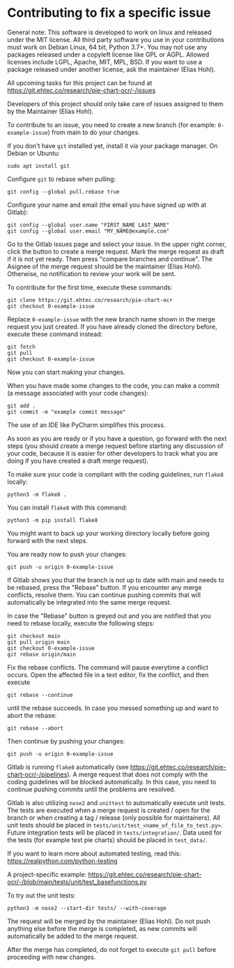 # Contributing to fix a specific issue

General note: This software is developed to work on linux and released under the MIT license. All third party software you use in your contributions must work
on Debian Linux, 64 bit, Python 3.7+. You may not use any packages released under a copyleft license
like GPL or AGPL. Allowed licenses include LGPL, Apache, MIT, MPL, BSD. If you want to
use a package released under another license, ask the maintainer (Elias Hohl).

All upcoming tasks for this project can be found at
https://git.ehtec.co/research/pie-chart-ocr/-/issues

Developers of this project should only take care of issues assigned to them by the
Maintainer (Elias Hohl).

To contribute to an issue, you need to create a new branch (for example:
`0-example-issue`) from main to do your changes.

If you don't have `git` installed yet, install it via your package manager. On Debian or
Ubuntu:
```commandline
sudo apt install git
```

Configure `git` to rebase when pulling:

```commandline
git config --global pull.rebase true
```

Configure your name and email (the email you have signed up with at Gitlab):

```commandline
git config --global user.name "FIRST_NAME LAST_NAME"
git config --global user.email "MY_NAME@example.com"
```

Go to the Gitlab issues page and select your issue. In the upper right corner, click
the button to create a merge request. Mark the merge request as draft if it is not yet
ready. Then press "compare branches and continue". The Asignee of the merge request
should be the maintainer (Elias Hohl). Otherwise, no notification to review your work
will be sent.

To contribute for the first time, execute these commands:
```commandline
git clone https://git.ehtec.co/research/pie-chart-ocr
git checkout 0-example-issue
```

Replace `0-example-issue` with the new branch name shown in the merge request you just
created. If you have already cloned the directory before, execute these command instead:

```commandline
git fetch
git pull
git checkout 0-example-issue
```

Now you can start making your changes.

When you have made some changes to the code, you can make a commit (a message
associated with your code changes):

```commandline
git add .
git commit -m "example commit message"
```

The use of an IDE like PyCharm simplifies this process.

As soon as you are ready or if you have a question, go forward with the next steps
(you should create a merge request before starting any discussion of your code, because
it is easier for other developers to track what you are doing if you have created a
draft merge request).

To make sure your code is compliant with the coding guidelines, run `flake8` locally:

```commandline
python3 -m flake8 .
```

You can install `flake8` with this command:

```commandline
python3 -m pip install flake8
```

You might want to back up your working directory locally before going forward with the
next steps.

You are ready now to push your changes:

```commandline
git push -u origin 0-example-issue
```

If Gitlab shows you that the branch is not up to date with main and needs to be
rebased, press the "Rebase" button. If you encounter any merge conflicts,
resolve them. You can continue pushing commits that will automatically be
integrated into the same merge request.

In case the "Rebase" button is greyed out and you are notified that you need to rebase
locally, execute the following steps:

```commandline
git checkout main
git pull origin main
git checkout 0-example-issue
git rebase origin/main
```

Fix the rebase conflicts. The command will pause everytime a conflict occurs. Open the
affected file in a text editor, fix the conflict, and then execute

```commandline
git rebase --continue
```

until the rebase succeeds. In case you messed something up and want to abort the rebase:

```commandline
git rebase --abort
```

Then continue by pushing your changes:

```commandline
git push -u origin 0-example-issue
```

Gitlab is running `flake8` automatically (see
https://git.ehtec.co/research/pie-chart-ocr/-/pipelines). A merge request
that does not comply with the coding guidelines will be blocked automatically. In this
case, you need to continue pushing commits until the problems are resolved.

Gitlab is also utilizing `nose2` and `unittest` to automatically execute unit tests.
The tests are executed when a merge request is created / open for the branch or when
creating a tag / release (only possible for maintainers). All unit tests should be
placed in `tests/unit/test_<name_of_file_to_test.py>`. Future integration tests will
be placed in `tests/integration/`. Data used for the tests (for example test pie
charts) should be placed in `test_data/`.

If you want to learn more about automated testing, read this:
https://realpython.com/python-testing

A project-specific example:
https://git.ehtec.co/research/pie-chart-ocr/-/blob/main/tests/unit/test_basefunctions.py

To try out the unit tests:
```commandline
python3 -m nose2 --start-dir tests/ --with-coverage
```

The request will be merged by the maintainer (Elias Hohl). Do not push anything else
before the merge is completed, as new commits will automatically be added to the merge
request.

After the merge has completed, do not forget to execute `git pull` before proceeding
with new changes.
